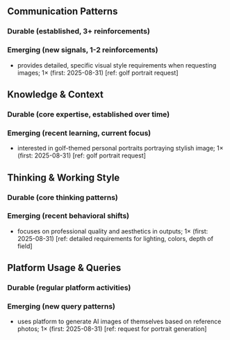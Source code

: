 ## Communication Patterns
### Durable (established, 3+ reinforcements)

### Emerging (new signals, 1-2 reinforcements)
- provides detailed, specific visual style requirements when requesting images; 1× (first: 2025-08-31) [ref: golf portrait request]

## Knowledge & Context
### Durable (core expertise, established over time)

### Emerging (recent learning, current focus)
- interested in golf-themed personal portraits portraying stylish image; 1× (first: 2025-08-31) [ref: golf portrait request]

## Thinking & Working Style
### Durable (core thinking patterns)

### Emerging (recent behavioral shifts)
- focuses on professional quality and aesthetics in outputs; 1× (first: 2025-08-31) [ref: detailed requirements for lighting, colors, depth of field]

## Platform Usage & Queries
### Durable (regular platform activities)

### Emerging (new query patterns)
- uses platform to generate AI images of themselves based on reference photos; 1× (first: 2025-08-31) [ref: request for portrait generation]